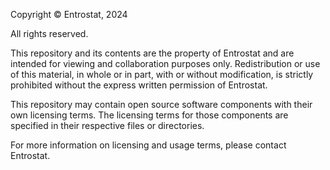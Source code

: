 Copyright © Entrostat, 2024

All rights reserved.

This repository and its contents are the property of Entrostat and are intended for viewing and collaboration purposes only. Redistribution or use of this material, in whole or in part, with or without modification, is strictly prohibited without the express written permission of Entrostat.

This repository may contain open source software components with their own licensing terms. The licensing terms for those components are specified in their respective files or directories.

For more information on licensing and usage terms, please contact Entrostat.